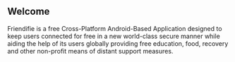 ## Welcome
Friendifie is a free Cross-Platform Android-Based Application designed to keep users connected for free in a new world-class secure manner while aiding the help of its users globally providing free education, food, recovery and other non-profit means of distant support measures.
